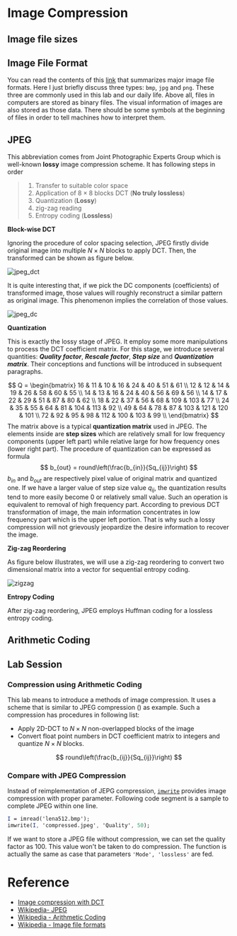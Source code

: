 # Image Compression



## Image file sizes



## Image File Format

You can read the contents of this [link](https://en.wikipedia.org/wiki/Image_file_formats) that summarizes major image file formats. Here I just briefly discuss three types: `bmp`, `jpg` and `png`. These three are commonly used in this lab and our daily life. Above all, files in computers are stored as binary files. The visual information of images are also stored as those data. There should be some symbols at the beginning of files in order to tell machines how to interpret them. 

## JPEG

This abbreviation comes from Joint Photographic Experts Group which is well-known **lossy** image compression scheme. It has following steps in order

> 1. Transfer to suitable color space
> 2. Application of $8\times8$ blocks DCT (**No truly lossless**)
> 3. Quantization (**Lossy**)
> 4. zig-zag reading
> 5. Entropy coding (**Lossless**)

**Block-wise DCT**

Ignoring the procedure of color spacing selection,  JPEG firstly divide original image into multiple $N\times N$ blocks to apply DCT.  Then, the transformed can be shown as figure below. 

![jpeg_dct](http://post-pic.nos-eastchina1.126.net/Image-Processing/jpeg_dct.PNG)

It is quite interesting that, if we pick the DC components (coefficients) of transformed image, those values will roughly reconstruct a similar pattern as original image. This phenomenon implies the correlation of those values. 

![jpeg_dc](http://post-pic.nos-eastchina1.126.net/Image-Processing/jpeg_reorder.PNG)

**Quantization**

This is exactly the lossy stage of JPEG. It employ some more manipulations to process the DCT coefficient matrix. For this stage, we introduce several quantities: **_Quality factor_**, **_Rescale factor_**, **_Step size_** and **_Quantization matrix_**. Their conceptions and functions will be introduced in subsequent paragraphs.

$$
Q = 
\begin{bmatrix}
16 & 11 & 10 & 16 & 24 & 40 & 51 & 61 \\
12 & 12 & 14 & 19 & 26 & 58 & 60 & 55 \\
14 & 13 & 16 & 24 & 40 & 56 & 69 & 56 \\
14 & 17 & 22 & 29 & 51 & 87 & 80 & 62 \\
18 & 22 & 37 & 56 & 68 & 109 & 103 & 77 \\
24 & 35 & 55 & 64 & 81 & 104 & 113 & 92 \\
49 & 64 & 78 & 87 & 103 & 121 & 120 & 101 \\
72 & 92 & 95 & 98 & 112 & 100 & 103 & 99 \\
\end{bmatrix}
$$
The matrix above is a typical **quantization matrix** used in JPEG. The elements inside are **step sizes** which are relatively small for low frequency components (upper left part) while relative large for how frequency ones (lower right part). The procedure of quantization can be expressed as formula
$$
b_{out} = round\left(\frac{b_{in}}{Sq_{ij}}\right)
$$
$b_{in}$ and $b_{out}$ are respectively pixel value of original matrix and quantized one. If we have a larger value of step size value $q_{ij}$, the quantization results tend to more easily become 0 or relatively small value.   Such an operation is equivalent to removal of high frequency part. According to previous DCT transformation of image, the main information concentrates in low frequency part which is the upper left portion. That is why such a lossy compression will not grievously jeopardize the desire information to recover the image. 



**Zig-zag Reordering**

As figure below illustrates, we will use a zig-zag reordering to convert two dimensional matrix into a vector for sequential entropy coding. 

![zigzag](https://upload.wikimedia.org/wikipedia/commons/thumb/4/43/JPEG_ZigZag.svg/220px-JPEG_ZigZag.svg.png)

**Entropy Coding**

After zig-zag reordering, JPEG employs Huffman coding for a lossless entropy coding. 



## Arithmetic Coding





## Lab Session

### Compression using Arithmetic Coding

This lab means to introduce a methods of image compression.  It uses a scheme that  is similar to JPEG compression () as example.  Such a compression has procedures in following list:

- Apply 2D-DCT to $N\times N$ non-overlapped blocks of the image
- Convert float point numbers in DCT coefficient matrix to integers and quantize $N\times N$ blocks.

$$
round\left(\frac{b_{ij}}{Sq_{ij}}\right)
$$



### Compare with JPEG Compression

Instead of reimplementation of JEPG compression, [`imwrite`](https://ww2.mathworks.cn/help/matlab/ref/imwrite.html?searchHighlight=imwrite&s_tid=doc_srchtitle) provides image compression with proper parameter. Following code segment is a sample to complete JPEG within one line. 

```mathematica
I = imread('lena512.bmp');
imwrite(I, 'compressed.jpeg', 'Quality', 50);
```

If we want to store a JPEG file without compression, we can set the quality factor as 100. This value won't be taken to do compression. The function is actually the same as case that parameters `'Mode', 'lossless'` are fed. 



# Reference

- [Image compression with DCT](https://ww2.mathworks.cn/help/images/discrete-cosine-transform.html)
- [Wikipedia- JPEG](https://en.wikipedia.org/wiki/JPEG)
- [Wikipedia - Arithmetic Coding](https://en.wikipedia.org/wiki/JPEG)
- [Wikipedia - Image file formats](https://stackoverflow.com/questions/12167813/how-is-data-stored-in-an-image-file)